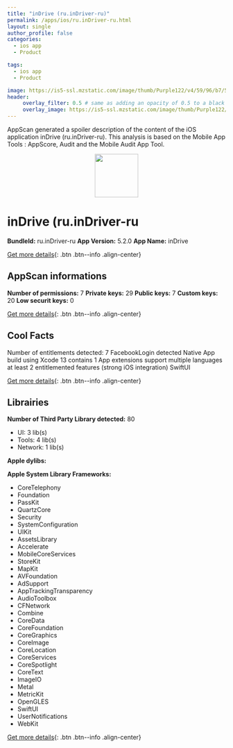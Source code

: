 ```yaml
---
title: "inDrive (ru.inDriver-ru)"
permalink: /apps/ios/ru.inDriver-ru.html
layout: single
author_profile: false
categories: 
  - ios app 
  - Product 

tags: 
  - ios app 
  - Product 

image: https://is5-ssl.mzstatic.com/image/thumb/Purple122/v4/59/96/b7/5996b79f-5bde-116d-7f2a-238beb729ae5/AppIcon-0-1x_U007emarketing-0-5-0-0-85-220-0.png/512x512bb.jpg
header: 
     overlay_filter: 0.5 # same as adding an opacity of 0.5 to a black background
     overlay_image: https://is5-ssl.mzstatic.com/image/thumb/Purple122/v4/59/96/b7/5996b79f-5bde-116d-7f2a-238beb729ae5/AppIcon-0-1x_U007emarketing-0-5-0-0-85-220-0.png/512x512bb.jpg
---
```

AppScan generated a spoiler description of the content of the iOS application inDrive (ru.inDriver-ru). This analysis is based on the Mobile App Tools : AppScore, Audit and the Mobile Audit App Tool.

  
  
<div style="text-align: center;"><img src="https://is5-ssl.mzstatic.com/image/thumb/Purple122/v4/59/96/b7/5996b79f-5bde-116d-7f2a-238beb729ae5/AppIcon-0-1x_U007emarketing-0-5-0-0-85-220-0.png/512x512bb.jpg" width="100" height="100"></div>  
  
# inDrive (ru.inDriver-ru

**BundleId:** ru.inDriver-ru
**App Version:** 5.2.0
**App Name:** inDrive


[Get more details](/pricing.html){: .btn .btn--info .align-center}  
  
## AppScan informations 

**Number of permissions:** 7
**Private keys:** 29
**Public keys:** 7
**Custom keys:** 20
**Low securit keys:** 0
  
[Get more details](/pricing.html){: .btn .btn--info .align-center}

## Cool Facts

Number of entitlements detected: 7
FacebookLogin detected
Native App
build using Xcode 13
contains 1 App extensions
support multiple languages
at least 2 entitlemented features (strong iOS integration)
SwiftUI
  
[Get more details](/pricing.html){: .btn .btn--info .align-center}

## Librairies 
**Number of Third Party Library detected:** 80
- UI: 3 lib(s)
- Tools: 4 lib(s)
- Network: 1 lib(s)

**Apple dylibs:**


**Apple System Library Frameworks:**
- CoreTelephony
- Foundation
- PassKit
- QuartzCore
- Security
- SystemConfiguration
- UIKit
- AssetsLibrary
- Accelerate
- MobileCoreServices
- StoreKit
- MapKit
- AVFoundation
- AdSupport
- AppTrackingTransparency
- AudioToolbox
- CFNetwork
- Combine
- CoreData
- CoreFoundation
- CoreGraphics
- CoreImage
- CoreLocation
- CoreServices
- CoreSpotlight
- CoreText
- ImageIO
- Metal
- MetricKit
- OpenGLES
- SwiftUI
- UserNotifications
- WebKit


  
[Get more details](/pricing.html){: .btn .btn--info .align-center}

